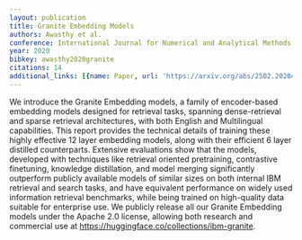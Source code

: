 ```yaml
---
layout: publication
title: Granite Embedding Models
authors: Awasthy et al.
conference: International Journal for Numerical and Analytical Methods in Geomechanics
year: 2020
bibkey: awasthy2020granite
citations: 14
additional_links: [{name: Paper, url: 'https://arxiv.org/abs/2502.20204'}]
---
```

We introduce the Granite Embedding models, a family of encoder-based
embedding models designed for retrieval tasks, spanning dense-retrieval and
sparse retrieval architectures, with both English and Multilingual
capabilities. This report provides the technical details of training these
highly effective 12 layer embedding models, along with their efficient 6 layer
distilled counterparts. Extensive evaluations show that the models, developed
with techniques like retrieval oriented pretraining, contrastive finetuning,
knowledge distillation, and model merging significantly outperform publicly
available models of similar sizes on both internal IBM retrieval and search
tasks, and have equivalent performance on widely used information retrieval
benchmarks, while being trained on high-quality data suitable for enterprise
use. We publicly release all our Granite Embedding models under the Apache 2.0
license, allowing both research and commercial use at
https://huggingface.co/collections/ibm-granite.